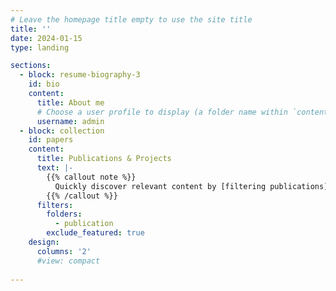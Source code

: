 ```yaml
---
# Leave the homepage title empty to use the site title
title: ''
date: 2024-01-15
type: landing

sections:
  - block: resume-biography-3
    id: bio
    content:
      title: About me
      # Choose a user profile to display (a folder name within `content/authors/`)
      username: admin
  - block: collection
    id: papers
    content:
      title: Publications & Projects
      text: |-
        {{% callout note %}}
          Quickly discover relevant content by [filtering publications](./publication/).
        {{% /callout %}}
      filters:
        folders:
          - publication
        exclude_featured: true
    design:
      columns: '2'
      #view: compact
  
---
```

